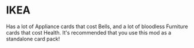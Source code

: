 # IKEA

Has a lot of Appliance cards that cost Bells, and a lot of bloodless Furniture cards that cost Health. It's recommended that you use this mod as a standalone card pack!